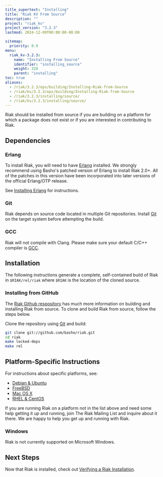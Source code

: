 ```yaml
---
title_supertext: "Installing"
title: "Riak KV From Source"
description: ""
project: "riak_kv"
project_version: "3.2.3"
lastmod: 2024-12-09T00:00:00-00:00

sitemap:
  priority: 0.9
menu:
  riak_kv-3.2.3:
    name: "Installing From Source"
    identifier: "installing_source"
    weight: 320
    parent: "installing"
toc: true
aliases:
  - /riak/3.2.3/ops/building/Installing-Riak-from-Source
  - /riak/kv/3.2.3/ops/building/Installing-Riak-from-Source
  - /riak/3.2.3/installing/source/
  - /riak/kv/3.2.3/installing/source/
---
```


[install source erlang]: {{<baseurl>}}riak/kv/3.2.3/setup/installing/source/erlang
[downloads]: {{<baseurl>}}riak/kv/3.2.3/downloads/
[install debian & ubuntu#source]: {{<baseurl>}}riak/kv/3.2.3/setup/installing/debian-ubuntu/#installing-from-source
[install freebsd#source]: {{<baseurl>}}riak/kv/3.2.3/setup/installing/freebsd/#installing-from-source
[install mac osx#source]: {{<baseurl>}}riak/kv/3.2.3/setup/installing/mac-osx/#installing-from-source
[install rhel & centos#source]: {{<baseurl>}}riak/kv/3.2.3/setup/installing/rhel-centos/#installing-from-source
[install verify]: {{<baseurl>}}riak/kv/3.2.3/setup/installing/verify

Riak should be installed from source if you are building on a platform
for which a package does not exist or if you are interested in
contributing to Riak.

## Dependencies

### Erlang

To install Riak, you will need to have [Erlang](http://www.erlang.org/) installed. We strongly recommend using Basho's patched version of Erlang to install Riak 2.0+. All of the patches in this version have been incorporated into later versions of the official Erlang/OTP release.

See [Installing Erlang][install source erlang] for instructions.

### Git

Riak depends on source code located in multiple Git repositories. Install [Git](https://git-scm.com/) on the target system before attempting the build.

### GCC

Riak will not compile with Clang. Please make sure your default C/C++
compiler is [GCC](https://gcc.gnu.org/).

## Installation

The following instructions generate a complete, self-contained build of
Riak in `$RIAK/rel/riak` where `$RIAK` is the location of the cloned source.

### Installing from GitHub

The [Riak Github respository](http://github.com/basho/riak) has much
more information on building and installing Riak from source. To clone
and build Riak from source, follow the steps below.

Clone the repository using [Git](http://git-scm.com) and build:

```bash
git clone git://github.com/basho/riak.git
cd riak
make locked-deps
make rel
```

## Platform-Specific Instructions

For instructions about specific platforms, see:

  * [Debian & Ubuntu][install debian & ubuntu#source]
  * [FreeBSD][install freebsd#source]
  * [Mac OS X][install mac osx#source]
  * [RHEL & CentOS][install rhel & centos#source]

If you are running Riak on a platform not in the list above and need
some help getting it up and running, join The Riak Mailing List and
inquire about it there. We are happy to help you get up and running with
Riak.

### Windows

Riak is not currently supported on Microsoft Windows.

## Next Steps

Now that Riak is installed, check out [Verifying a Riak Installation][install verify].

